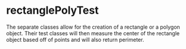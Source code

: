 # rectanglePolyTest
The separate classes allow for the creation of a rectangle or a polygon object. Their test classes will then measure the center of the rectangle object based off of points and will also return perimeter.
